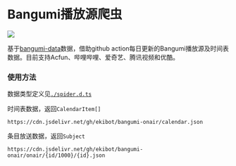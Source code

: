 <!--
 * @Description: read me
 * @Author: ekibun
 * @Date: 2020-06-15 20:10:56
 * @LastEditors: ekibun
 * @LastEditTime: 2020-06-15 21:51:43
--> 
# Bangumi播放源爬虫

[![](https://data.jsdelivr.com/v1/package/gh/ekibot/bangumi-onair/badge)](https://www.jsdelivr.com/package/gh/ekibot/bangumi-onair)

基于[bangumi-data](https://github.com/bangumi-data/bangumi-data)数据，借助github action每日更新的Bangumi播放源及时间表数据。目前支持Acfun、哔哩哔哩、爱奇艺、腾讯视频和优酷。

### 使用方法

数据类型定义见[`./spider.d.ts`](https://github.com/ekibot/bangumi-onair/blob/spider/spider.d.ts)

时间表数据，返回`CalendarItem[]`
```
https://cdn.jsdelivr.net/gh/ekibot/bangumi-onair/calendar.json
```

条目放送数据，返回`Subject`
```
https://cdn.jsdelivr.net/gh/ekibot/bangumi-onair/onair/{id/1000}/{id}.json
```

